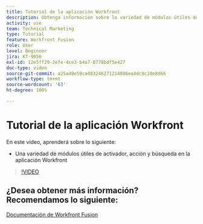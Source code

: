 ```yaml
---
title: Tutorial de la aplicación Workfront
description: Obtenga información sobre la variedad de módulos útiles de activador, acción y búsqueda en la aplicación Workfront en  [!DNL Adobe Workfront Fusion].
activity: use
team: Technical Marketing
type: Tutorial
feature: Workfront Fusion
role: User
level: Beginner
jira: KT-9056
exl-id: 12e5ff29-2efe-4ce3-b4a7-0778bdf5e427
doc-type: video
source-git-commit: a25a49e59ca483246271214886ea4dc9c10e8d66
workflow-type: tm+mt
source-wordcount: '63'
ht-degree: 100%

---
```


# Tutorial de la aplicación Workfront

En este vídeo, aprenderá sobre lo siguiente:

* Una variedad de módulos útiles de activador, acción y búsqueda en la aplicación Workfront

>[!VIDEO](https://video.tv.adobe.com/v/335297/?quality=12&learn=on)


## ¿Desea obtener más información? Recomendamos lo siguiente:

[Documentación de Workfront Fusion](https://experienceleague.adobe.com/docs/workfront/using/adobe-workfront-fusion/workfront-fusion-2.html?lang=es)
